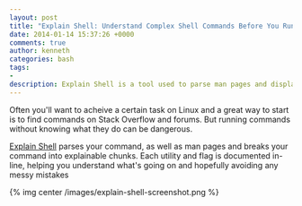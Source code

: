 ```yaml
---
layout: post
title: "Explain Shell: Understand Complex Shell Commands Before You Run Them"
date: 2014-01-14 15:37:26 +0000
comments: true
author: kenneth
categories: bash
tags:
- 
description: Explain Shell is a tool used to parse man pages and display content
---
```


Often you'll want to acheive a certain task on Linux and a great way to start is to find commands on Stack Overflow and forums. But running commands without knowing what they do can be dangerous.

[Explain Shell](http://explainshell.com/) parses your command, as well as man pages and breaks your command into explainable chunks. Each utility and flag is documented in-line, helping you understand what's going on and hopefully avoiding any messy mistakes

{% img center /images/explain-shell-screenshot.png %}
